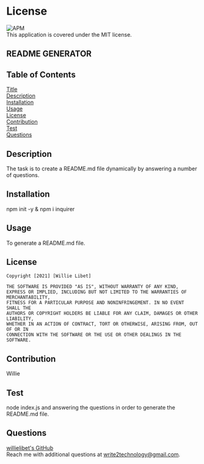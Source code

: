 # License 
  ![APM](https://img.shields.io/apm/l/npm?style=plastic)<br /> This application is covered under the MIT license.

##  README GENERATOR

## Table of Contents
  [Title](#title)  
  [Description](#description)  
  [Installation](#installation)  
  [Usage](#usage)  
  [License](#license)  
  [Contribution](#contribution)  
  [Test](#test)  
  [Questions](#questions)

  ## Description
  The task is to create a README.md file dynamically by answering a number of questions.

  ## Installation
  npm init -y & npm i inquirer
  
  ## Usage
  To generate a README.md file.

  ## License
    Copyright [2021] [Willie Libet]
    
    THE SOFTWARE IS PROVIDED "AS IS", WITHOUT WARRANTY OF ANY KIND, 
    EXPRESS OR IMPLIED, INCLUDING BUT NOT LIMITED TO THE WARRANTIES OF MERCHANTABILITY, 
    FITNESS FOR A PARTICULAR PURPOSE AND NONINFRINGEMENT. IN NO EVENT SHALL THE 
    AUTHORS OR COPYRIGHT HOLDERS BE LIABLE FOR ANY CLAIM, DAMAGES OR OTHER LIABILITY, 
    WHETHER IN AN ACTION OF CONTRACT, TORT OR OTHERWISE, ARISING FROM, OUT OF OR IN 
    CONNECTION WITH THE SOFTWARE OR THE USE OR OTHER DEALINGS IN THE SOFTWARE.

  ## Contribution
  Willie 

  ## Test
  node index.js and answering the questions in order to generate the README.md file.

  ## Questions 
  [willielibet's GitHub](https://github.com/willielibet)   
  Reach me with additional questions at write2technology@gmail.com.
